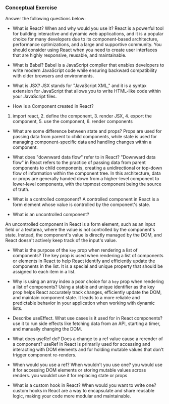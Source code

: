 ### Conceptual Exercise

Answer the following questions below:

- What is React? When and why would you use it?
React is a powerful tool for building interactive and dynamic web applications, and it is a popular choice for many developers due to its component-based architecture, performance optimizations, and a large and supportive community. You should consider using React when you need to create user interfaces that are highly responsive, reusable, and maintainable.

- What is Babel?
Babel is a JavaScript compiler that enables developers to write modern JavaScript code while ensuring backward compatibility with older browsers and environments.

- What is JSX?
JSX stands for "JavaScript XML," and it is a syntax extension for JavaScript that allows you to write HTML-like code within your JavaScript files.

- How is a Component created in React?
1. import react, 2. define the component, 3. render JSX, 4. export the component, 5. use the component, 6. render components

- What are some difference between state and props?
Props are used for passing data from parent to child components, while state is used for managing component-specific data and handling changes within a component. 

- What does "downward data flow" refer to in React?
"Downward data flow" in React refers to the practice of passing data from parent components to child components, creating a unidirectional or top-down flow of information within the component tree. In this architecture, data or props are generally handed down from a higher-level component to lower-level components, with the topmost component being the source of truth.

- What is a controlled component?
A controlled component in React is a form element whose value is controlled by the component's state.

- What is an uncontrolled component?

An uncontrolled component in React is a form element, such as an input field or a textarea, where the value is not controlled by the component's state. Instead, the component's value is directly managed by the DOM, and React doesn't actively keep track of the input's value. 

- What is the purpose of the `key` prop when rendering a list of components?
The key prop is used when rendering a list of components or elements in React to help React identify and efficiently update the components in the list. It is a special and unique property that should be assigned to each item in a list.

- Why is using an array index a poor choice for a `key` prop when rendering a list of components?
Using a stable and unique identifier as the key prop helps React accurately track changes, efficiently update the DOM, and maintain component state. It leads to a more reliable and predictable behavior in your application when working with dynamic lists.

- Describe useEffect.  What use cases is it used for in React components?
use it to run side effects like fetching data from an API, starting a timer, and manually changing the DOM.

- What does useRef do?  Does a change to a ref value cause a rerender of a component?
useRef in React is primarily used for accessing and interacting with DOM elements and for holding mutable values that don't trigger component re-renders.

- When would you use a ref? When wouldn't you use one?
you would use it for accessing DOM elements or storing mutable values across renders. you wouldnt use it for replacing state or props

- What is a custom hook in React? When would you want to write one?
custom hooks in React are a way to encapsulate and share reusable logic, making your code more modular and maintainable. 
